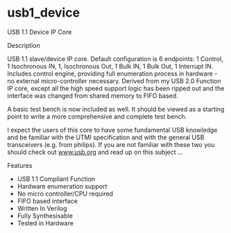 # usb1_device
USB 1.1 Device IP Core

Description

USB 1.1 slave/device IP core. Default configuration is 6 endpoints: 
1 Control, 1 Isochronous IN, 1, Isochronous Out, 1 Bulk IN, 1 Bulk 
Out, 1 Interrupt IN. Includes control engine, providing full enumeration 
process in hardware - no external micro-controller necessary. 
Derived from my USB 2.0 Function IP core, except all the high speed 
support logic has been ripped out and the interface was changed from 
shared memory to FIFO based. 

A basic test bench is now included as well. It should be viewed 
as a starting point to write a more comprehensive and complete 
test bench. 

I expect the users of this core to have some fundamental USB knowledge 
and be familiar with the UTMI specification and with the general USB 
transceivers (e.g. from philips). If you are not familiar with these two 
you should check out www.usb.org and read up on this subject ...

Features

- USB 1.1 Compliant Function 
- Hardware enumeration support 
- No micro controller/CPU required 
- FIFO based interface 
- Written In Verilog 
- Fully Synthesisable 
- Tested in Hardware
